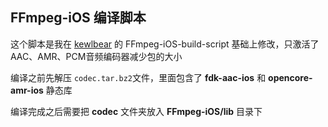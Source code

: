 ## FFmpeg-iOS 编译脚本

这个脚本是我在 [kewlbear](https://github.com/kewlbear/FFmpeg-iOS-build-script) 的 FFmpeg-iOS-build-script 基础上修改，只激活了AAC、AMR、PCM音频编码器减少包的大小

编译之前先解压 `codec.tar.bz2`文件，里面包含了 **fdk-aac-ios** 和 **opencore-amr-ios** 静态库

编译完成之后需要把 **codec** 文件夹放入 **FFmpeg-iOS/lib** 目录下
